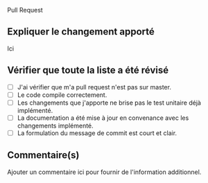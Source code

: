 Pull Request
## Expliquer le changement apporté

Ici

## Vérifier que toute la liste a été révisé
- [ ] J'ai vérifier que m'a pull request n'est pas sur master.
- [ ] Le code compile correctement.
- [ ] Les changements que j'apporte ne brise pas le test unitaire déjà implémenté.
- [ ] La documentation a été mise à jour en convenance avec les changements implémenté.
- [ ] La formulation du message de commit est court et clair.

## Commentaire(s)

Ajouter un commentaire ici pour fournir de l'information additionnel.
